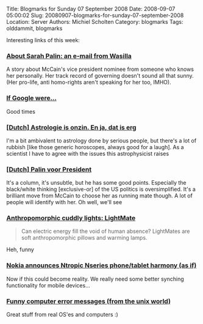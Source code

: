 Title: Blogmarks for Sunday 07 September 2008
Date: 2008-09-07 05:00:02
Slug: 20080907-blogmarks-for-sunday-07-september-2008
Location: Server
Authors: Michiel Scholten
Category: blogmarks
Tags: olddammit, blogmarks

<p>Interesting links of this week:</p>
<h3><a href="http://www.crosscut.com/politics-government/17341">About Sarah Palin: an e-mail from Wasilla</a></h3>
<p>A story about McCain's vice president nominee from someone who knows her personally. Her track record of governing doesn't sound all that sunny. (Her pro-life, anti homo-rights aren't speaking for her too, IMHO).</p>
<h3><a href="http://ifyouseesomething.net/2008/09/03/google-releases-new-chrome-browser/">If Google were...</a></h3>
<p>Good times</p>
<h3><a href="http://www.nrcnext.nl/projecten/covers/article1970170.ece/Astrologie_is_onzin._En_ja,_dat_is_erg">[Dutch] Astrologie is onzin. En ja, dat is erg</a></h3>
<p>I'm a bit ambivalent to astrology done by serious people, but there's a lot of rubbish [like those generic horoscopes, always good for a laugh]. As a scientist I have to agree with the issues this astrophysicist raises</p>
<h3><a href="http://www.nu.nl/news/1729126/1203/Palin_voor_President.html">[Dutch] Palin voor President</a></h3>
<p>It's a column, it's unsubtle, but he has some good points. Especially the black/white thinking [exclusive-or] of the US politics is oversimplified. It's a brilliant move from McCain to choose her as running mate though. A lot of people will identify with her. Oh well, we'll see</p>
<h3><a href="http://www.boingboing.net/2008/09/02/anthropomorphic-cudd.html">Anthropomorphic cuddly lights: LightMate</a></h3>
<blockquote><p>Can electric energy fill the void of human absence? LightMates are soft anthropomorphic pillows and warming lamps.</p></blockquote>

<p>Heh, funny</p>
<h3><a href="http://tabletblog.com/2008/08/nokia-announces-ntropic-nseries.html">Nokia announces Ntropic Nseries phone/tablet harmony (as if)</a></h3>
<p>Now if this could become reality. We really need some better synching functionality for mobile devices...</p>
<h3><a href="http://www.tmk.com/ftp/humor/computer-error-messages.txt">Funny computer error messages (from the unix world)</a></h3>
<p>Great stuff from real OS'es and computers :)</p>
